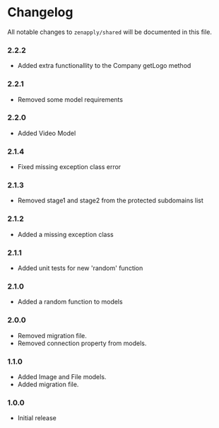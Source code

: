 # Changelog

All notable changes to `zenapply/shared` will be documented in this file.

### 2.2.2
- Added extra functionallity to the Company getLogo method

### 2.2.1
- Removed some model requirements

### 2.2.0
- Added Video Model

### 2.1.4
- Fixed missing exception class error

### 2.1.3
- Removed stage1 and stage2 from the protected subdomains list

### 2.1.2
- Added a missing exception class

### 2.1.1
- Added unit tests for new 'random' function

### 2.1.0
- Added a random function to models

### 2.0.0
- Removed migration file.
- Removed connection property from models.

### 1.1.0
- Added Image and File models.
- Added migration file.

### 1.0.0
- Initial release

